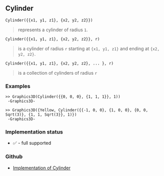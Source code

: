 ## Cylinder

```
Cylinder({{x1, y1, z1}, {x2, y2, z2}})
```

> represents a cylinder of radius `1`.

```
Cylinder({{x1, y1, z1}, {x2, y2, z2}}, r)
```

> is a cylinder of radius `r` starting at `{x1, y1, z1}` and ending at `{x2, y2, z2}`.

```
Cylinder({{x1, y1, z1}, {x2, y2, z2}, ... }, r)
```

> is a collection of cylinders of radius `r`
 
### Examples

```
>> Graphics3D(Cylinder({{0, 0, 0}, {1, 1, 1}}, 1))
 -Graphics3D-
 
>> Graphics3D({Yellow, Cylinder({{-1, 0, 0}, {1, 0, 0}, {0, 0, Sqrt(3)}, {1, 1, Sqrt(3}}, 1)})
 -Graphics3D-
```






### Implementation status

* &#x2705; - full supported

### Github

* [Implementation of Cylinder](https://github.com/axkr/symja_android_library/blob/master/symja_android_library/matheclipse-core/src/main/java/org/matheclipse/core/builtin/GraphicsFunctions.java#L405) 
